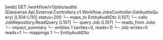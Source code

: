 [web] GET /workflow/v1/jobs/audits  (Dataverse.Api.External.Controllers.v1.Workflow.JobsController.GetAuditsQuery)  [L104–L110] status=200
  └─ maps_to EntityAuditDto [L107]
  └─ calls JobRepository.ReadQuery [L107]
  └─ query Job [L107]
    └─ reads_from Jobs
  └─ impact_summary
    └─ entities 1 (writes=0, reads=1)
      └─ Job writes=0 reads=1
    └─ mappings 1
      └─ EntityAuditDto

